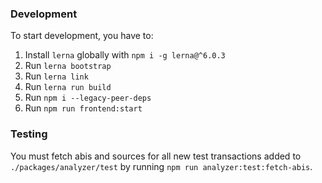 ### Development

To start development, you have to:

1. Install `lerna` globally with `npm i -g lerna@^6.0.3`
2. Run `lerna bootstrap`
3. Run `lerna link`
4. Run `lerna run build`
5. Run `npm i --legacy-peer-deps`
6. Run `npm run frontend:start`

### Testing

You must fetch abis and sources for all new test transactions added to `./packages/analyzer/test` by running `npm run analyzer:test:fetch-abis`.
